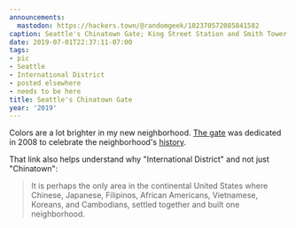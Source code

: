 ```yaml
---
announcements:
  mastodon: https://hackers.town/@randomgeek/102370572085841582
caption: Seattle's Chinatown Gate; King Street Station and Smith Tower behind
date: 2019-07-01T22:37:11-07:00
tags:
- pic
- Seattle
- International District
- posted elsewhere
- needs to be here
title: Seattle's Chinatown Gate
year: '2019'
---
```


Colors are a lot brighter in my new neighborhood. [The gate][] was dedicated in
2008 to celebrate the neighborhood's [history][].

That link also helps understand why "International District" and not just
"Chinatown":

> It is perhaps the only area in the continental United States where Chinese,
> Japanese, Filipinos, African Americans, Vietnamese, Koreans, and Cambodians,
> settled together and built one neighborhood.

[the gate]: https://www.historylink.org/File/8485
[history]: http://chinatownconnection.com/seattle-chinatown-history.htm

